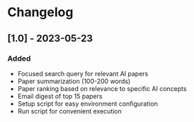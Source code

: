 # Changelog

## [1.0] - 2023-05-23
### Added
- Focused search query for relevant AI papers
- Paper summarization (100-200 words)
- Paper ranking based on relevance to specific AI concepts
- Email digest of top 15 papers
- Setup script for easy environment configuration
- Run script for convenient execution